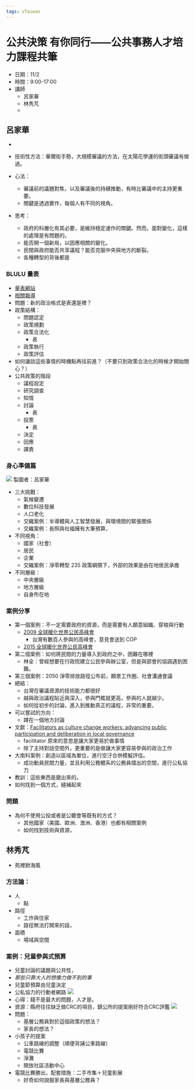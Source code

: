 ```yaml
---
tags: vTaiwan
---
```

# 公共決策 有你同行——公共事務人才培力課程共筆
- 日期：11/2
- 時間：9:00-17:00
- 講師
    - 呂家華
    - 林秀芃
    - 
## 呂家華 
- 
- 技術性方法：華爾街手勢，大規模審議的方法，在太陽花學運的街頭審議有做過。
- 心法：
    - 審議前的議題對焦，以及審議後的持續推動，有時比審議中的主持更重要。
    - 關鍵是透過實作，每個人有不同的視角。

- 思考：
    - 政府的科層化有其必要，是維持穩定運作的關鍵。然而，面對變化，這樣的處理是有問題的。
    - 能否開一個新局，以因應相關的變化。
    - 民間與政府能否共享議程？能否克服中央與地方的斷裂。
    - 各種轉型的背後都是

### BLULU 量表
- [量表網站](https://blulu.tw)
- [相關報導](https://medium.com/vitapost/blulu量表-看懂民主審議-4dee95a2ef93)
- 問題：新的政治格式是表還是裡？
- 政策結構：
    - 問題認定
    - 政策規劃
    - 政策合法化
        - 表
    - 政策執行
    - 政策評估
- 如何讓談這些事情的時機點再往前進？（不要只到政策合法化的時候才開始關心？）
- 公共政策的階段
    - 議程設定
    - 研究調查
    - 知情
    - 討論
        - 表
    - 投票
        - 表
    - 決定
    - 回應
    - 課責
### 身心準備篇
![](https://s3-ap-northeast-1.amazonaws.com/g0v-hackmd-images/uploads/upload_c89dc32397423c394dd5b481555bbcd4.png)
製圖者：呂家華
- 三大挑戰：
    - 氣候變遷
    - 數位科技發展
    - 人口老化
    - 交織案例：半導體與人工智慧發展，與環境間的緊張關係
    - 交織案例：長照與社福擁有大筆預算，
- 不同視角：
    - 國家（社會）
    - 居民
    - 企業
    - 交織案例：淨零轉型 235 政策綱領下，外部的效果是由在地居民承擔
- 不同層級：
    - 中央層級
    - 地方層級
    - 自身所在地

### 案例分享
- 第一個案例：不一定需要政府的資源，而是需要有人願意組織、穿梭與行動
    - [2009 全球暖化世界公民高峰會](https://politics.ntu.edu.tw/?p=1785)
        - 台灣有數百人參與的高峰會，意見會送到 COP 
    - [2015 全球暖化世界公民高峰會](https://e-info.org.tw/node/107496)
- 第二個案例：如何將民間的力量導入到政府之中，困難在哪裡
    - 林全：曾經想要在行政院建立公民參與辦公室，但是與部會的協調遇到困難。
- 第三個案例：2050 淨零排放路徑公布前，願景工作圈、社會溝通會議
- 總結：
    - 台灣在審議資源的技術能力都很好
    - 越與政治議程貼近與深入，參與門檻就更高，參與的人就越少。
    - 如何從初步的討論，進入到推動真正的議程，非常的重要。
- 可以嘗試的方向：
    - 蹲在一個地方討論
- 文獻：[Facilitators as culture change workers: advancing public participation and deliberation in local governance](https://www.tandfonline.com/doi/full/10.1080/03003930.2023.2190586)
    - facilitator 原來的意思是讓大家更易於做事情
    - 除了主持對話空間外，更重要的是做讓大家更容易參與的政治工作
- 大南科案例：創造以區域為單位，進行空汙合併模擬評估。
    - 成功動員民間力量，並且利用公務體系的公務員撐出的空間，進行公私協力
- 教訓：這些東西是磨出來的。
- 如何找到一個方式，縫補起來
### 問題
- 為何不使用公投或者是公聽會等既有的方式？
    - 其他國家（美國、歐洲、澳洲、香港）也都有相關案例
    - 如何找到技術與資源，

## 林秀芃
- 苑裡掀海風
### 方法論：
- 人
    - 點
- 路徑
    - 工作與住家
    - 路徑無法打開來的話，
- 面積
    - 場域與空間
### 案例：兒童參與式預算
- 兒童討論的議題與公共性，
- *那些只靠大人的想像力做不到的事*
- 兒童節預算由兒童決定
- 公私協力的行動者網路
![](https://s3-ap-northeast-1.amazonaws.com/g0v-hackmd-images/uploads/upload_0a39d13efdbe433d20201cc51c5571b3.jpg)
- 心得：錢不是最大的問題，人才是。
- 資源：縣府往往缺乏做CRC的項目，鎮公所的提案剛好符合CRC評鑑
![](https://s3-ap-northeast-1.amazonaws.com/g0v-hackmd-images/uploads/upload_ace6ef24185f90492dfd2e90121e01fd.jpg)
- 問題：
    - 基層公務員對於這個政策的想法？
    - 家長的想法？
- 小孩子的提案
    - 公車路線的調整（順便背誦公車路線）
    - 電競比賽
    - 淨灘
    - 開放社區活動中心
- 電競比賽勝出，配套措施：二手市集＋兒童影展
    - 好奇如何說服家長與基層公務員？
